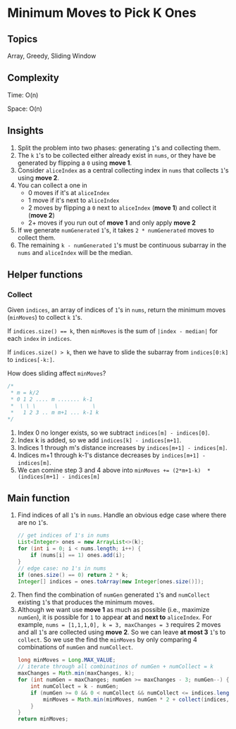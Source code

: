 # Minimum Moves to Pick K Ones
## Topics
Array, Greedy, Sliding Window

## Complexity
Time: O(n)

Space: O(n)
## Insights
1. Split the problem into two phases: generating `1`'s and collecting them.
2. The `k` `1`'s to be collected either already exist in `nums`, or they have be generated by flipping a `0` using **move 1**.
3. Consider `aliceIndex` as a central collecting index in `nums` that collects `1`'s using **move 2**.
4. You can collect a one in
   - 0 moves if it's at `aliceIndex`
   - 1 move if it's next to `aliceIndex`
   - 2 moves by flipping a `0` next to `aliceIndex` (**move 1**) and collect it (**move 2**)
   - 2+ moves if you run out of **move 1** and only apply **move 2**
5. If we generate `numGenerated` `1`'s, it takes `2 * numGenerated` moves to collect them.
6. The remaining `k - numGenerated` `1`'s must be continuous subarray in the `nums` and `aliceIndex` will be the median.

## Helper functions
### Collect

Given `indices`, an array of indices of `1`'s in `nums`, return the minimum moves (`minMoves`) to collect `k` `1`'s.

If `indices.size() == k`, then `minMoves` is the sum of `|index - median|` for each `index` in `indices`.

If `indices.size() > k`, then we have to slide the subarray from `indices[0:k]` to `indices[-k:]`.

How does sliding affect `minMoves`?
```java
/*
 * m = k/2
 * 0 1 2 .... m ....... k-1
 *  \ \ \      \           \  
 *   1 2 3 .. m m+1 ... k-1 k
*/
```
1. Index 0 no longer exists, so we subtract `indices[m] - indices[0]`.
2. Index k is added, so we add `indices[k] - indices[m+1]`.
3. Indices 1 through m's distance increases by `indices[m+1] - indices[m]`.
4. Indices m+1 through k-1's distance decreases by `indices[m+1] - indices[m]`.
5. We can comine step 3 and 4 above into `minMoves += (2*m+1-k)  * (indices[m+1] - indices[m]`

## Main function
1. Find indices of all `1`'s in `nums`. Handle an obvious edge case where there are no `1`'s.
    ```java
    // get indices of 1's in nums
    List<Integer> ones = new ArrayList<>(k);
    for (int i = 0; i < nums.length; i++) {
        if (nums[i] == 1) ones.add(i);
    }
    // edge case: no 1's in nums
    if (ones.size() == 0) return 2 * k;
    Integer[] indices = ones.toArray(new Integer[ones.size()]);
    ```
2. Then find the combination of `numGen` generated `1`'s and `numCollect` existing `1`'s that produces the minimum moves.
3. Although we want use **move 1** as much as possible (i.e., maximize `numGen`), it is possible for `1` to appear **at** and **next to** `aliceIndex`. For example, `nums = [1,1,1,0], k = 3, maxChanges = 3` requires 2 moves and all `1`'s are collected using **move 2**. So we can leave **at most 3** `1`'s to `collect`. So we use the find the `minMoves` by only comparing 4 combinations of `numGen` and `numCollect`.
    ```java
    long minMoves = Long.MAX_VALUE;
    // iterate through all combinatinos of numGen + numCollect = k
    maxChanges = Math.min(maxChanges, k);
    for (int numGen = maxChanges; numGen >= maxChanges - 3; numGen--) {
        int numCollect = k - numGen;
        if (numGen >= 0 && 0 < numCollect && numCollect <= indices.length) {
            minMoves = Math.min(minMoves, numGen * 2 + collect(indices, numCollect));
        }
    }
    return minMoves;
    ```